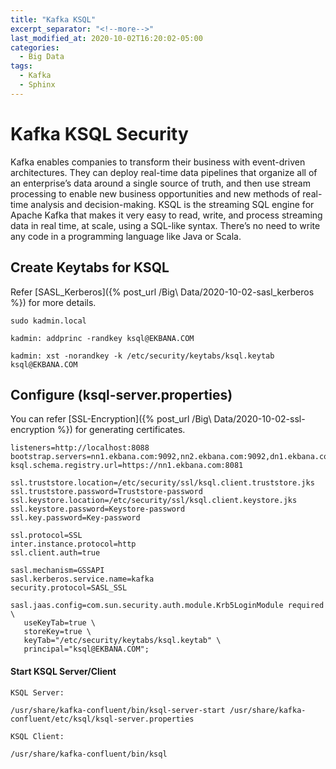 ```yaml
---
title: "Kafka KSQL"
excerpt_separator: "<!--more-->"
last_modified_at: 2020-10-02T16:20:02-05:00
categories:
  - Big Data
tags:
  - Kafka
  - Sphinx
---
```


# Kafka KSQL Security

Kafka enables companies to transform their business with event-driven architectures. They can deploy real-time data pipelines that organize all of an 
enterprise’s data around a single source of truth, and then use stream processing to enable new business opportunities and new methods of real-time analysis and 
decision-making. KSQL is the streaming SQL engine for Apache Kafka that makes it very easy to read, write, and process streaming data in real time, at scale, 
using a SQL-like syntax. There’s no need to write any code in a programming language like Java or Scala.

## Create Keytabs for KSQL

Refer [SASL_Kerberos]({% post_url /Big\ Data/2020-10-02-sasl_kerberos %}) for more details.

```
sudo kadmin.local

kadmin: addprinc -randkey ksql@EKBANA.COM

kadmin: xst -norandkey -k /etc/security/keytabs/ksql.keytab ksql@EKBANA.COM
```

## Configure (ksql-server.properties)

You can refer [SSL-Encryption]({% post_url /Big\ Data/2020-10-02-ssl-encryption %}) for generating certificates.

```
listeners=http://localhost:8088
bootstrap.servers=nn1.ekbana.com:9092,nn2.ekbana.com:9092,dn1.ekbana.com:9092
ksql.schema.registry.url=https://nn1.ekbana.com:8081

ssl.truststore.location=/etc/security/ssl/ksql.client.truststore.jks
ssl.truststore.password=Truststore-password
ssl.keystore.location=/etc/security/ssl/ksql.client.keystore.jks
ssl.keystore.password=Keystore-password
ssl.key.password=Key-password

ssl.protocol=SSL
inter.instance.protocol=http
ssl.client.auth=true

sasl.mechanism=GSSAPI
sasl.kerberos.service.name=kafka
security.protocol=SASL_SSL

sasl.jaas.config=com.sun.security.auth.module.Krb5LoginModule required \
   useKeyTab=true \
   storeKey=true \
   keyTab="/etc/security/keytabs/ksql.keytab" \
   principal="ksql@EKBANA.COM";
```

#### Start KSQL Server/Client

```
KSQL Server: 

/usr/share/kafka-confluent/bin/ksql-server-start /usr/share/kafka-confluent/etc/ksql/ksql-server.properties

KSQL Client: 

/usr/share/kafka-confluent/bin/ksql
```